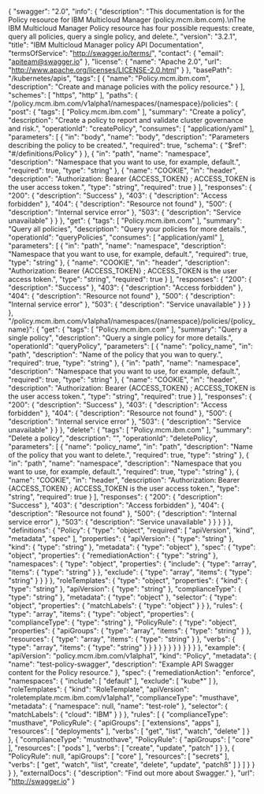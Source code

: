 {
    "swagger": "2.0",
  "info": {
      "description": "This documentation is for the Policy resource for IBM Multicloud Manager (policy.mcm.ibm.com).\nThe IBM Multicloud Manager Policy resource has four possible requests: create, query all policies, query a single policy, and delete.",
      "version": "3.2.1",
      "title": "IBM Multicloud Manager policy API Documentation",
      "termsOfService": "http://swagger.io/terms/",
      "contact": {
        "email": "apiteam@swagger.io"
      },
      "license": {
        "name": "Apache 2.0",
        "url": "http://www.apache.org/licenses/LICENSE-2.0.html"
      }
    },
    "basePath": "/kubernetes/apis",
    "tags": [
      {
        "name": "Policy.mcm.ibm.com",
        "description": "Create and manage policies with the policy resource."
      }
    ],
    "schemes": [
      "https",
      "http"
    ],
    "paths": {
      "/policy.mcm.ibm.com/v1alpha1/namespaces/{namespace}/policies": {
        "post": {
          "tags": [
            "Policy.mcm.ibm.com"
          ],
          "summary": "Create a policy",
          "description": "Create a policy to report and validate cluster governance and risk.",
          "operationId": "createPolicy",
          "consumes": [
            "application/yaml"
          ],
          "parameters": [
            {
              "in": "body",
              "name": "body",
              "description": "Parameters describing the policy to be created.",
              "required": true,
              "schema": {
                "$ref": "#/definitions/Policy"
              }
            },
            {
              "in": "path",
              "name": "namespace",
              "description": "Namespace that you want to use, for example, default.",
              "required": true,
              "type": "string"
            },
            {
              "name": "COOKIE",
              "in": "header",
              "description": "Authorization: Bearer {ACCESS_TOKEN} ; ACCESS_TOKEN is the user access token.",
              "type": "string",
              "required": true
            }
          ],
          "responses": {
            "200": {
              "description": "Success"
            },
            "403": {
              "description": "Access forbidden"
            },
            "404": {
              "description": "Resource not found"
            },
            "500": {
              "description": "Internal service error"
            },
            "503": {
              "description": "Service unavailable"
            }
          }
        },
        "get": {
          "tags": [
            "Policy.mcm.ibm.com"
          ],
          "summary": "Query all policies",
          "description": "Query your policies for more details.",
          "operationId": "queryPolicies",
          "consumes": [
            "application/yaml"
          ],
          "parameters": [
            {
              "in": "path",
              "name": "namespace",
              "description": "Namespace that you want to use, for example, default.",
              "required": true,
              "type": "string"
            },
            {
              "name": "COOKIE",
              "in": "header",
              "description": "Authorization: Bearer {ACCESS_TOKEN} ; ACCESS_TOKEN is the user access token.",
              "type": "string",
              "required": true
            }
          ],
          "responses": {
            "200": {
              "description": "Success"
            },
            "403": {
              "description": "Access forbidden"
            },
            "404": {
              "description": "Resource not found"
            },
            "500": {
              "description": "Internal service error"
            },
            "503": {
              "description": "Service unavailable"
            }
          }
        }
      },
      "/policy.mcm.ibm.com/v1alpha1/namespaces/{namespace}/policies/{policy_name}": {
        "get": {
          "tags": [
            "Policy.mcm.ibm.com"
          ],
          "summary": "Query a single policy",
          "description": "Query a single policy for more details.",
          "operationId": "queryPolicy",
          "parameters": [
            {
              "name": "policy_name",
              "in": "path",
              "description": "Name of the policy that you wan to query.",
              "required": true,
              "type": "string"
            },
            {
              "in": "path",
              "name": "namespace",
              "description": "Namespace that you want to use, for example, default.",
              "required": true,
              "type": "string"
            },
            {
              "name": "COOKIE",
              "in": "header",
              "description": "Authorization: Bearer {ACCESS_TOKEN} ; ACCESS_TOKEN is the user access token.",
              "type": "string",
              "required": true
            }
          ],
          "responses": {
            "200": {
              "description": "Success"
            },
            "403": {
              "description": "Access forbidden"
            },
            "404": {
              "description": "Resource not found"
            },
            "500": {
              "description": "Internal service error"
            },
            "503": {
              "description": "Service unavailable"
            }
          }
        },
        "delete": {
          "tags": [
            "Policy.mcm.ibm.com"
          ],
          "summary": "Delete a policy",
          "description": "",
          "operationId": "deletePolicy",
          "parameters": [
            {
              "name": "policy_name",
              "in": "path",
              "description": "Name of the policy that you want to delete.",
              "required": true,
              "type": "string"
            },
            {
              "in": "path",
              "name": "namespace",
              "description": "Namespace that you want to use, for example, default.",
              "required": true,
              "type": "string"
            },
            {
              "name": "COOKIE",
              "in": "header",
              "description": "Authorization: Bearer {ACCESS_TOKEN} ; ACCESS_TOKEN is the user access token.",
              "type": "string",
              "required": true
            }
          ],
          "responses": {
            "200": {
              "description": "Success"
            },
            "403": {
              "description": "Access forbidden"
            },
            "404": {
              "description": "Resource not found"
            },
            "500": {
              "description": "Internal service error"
            },
            "503": {
              "description": "Service unavailable"
            }
          }
        }
      }
    },
    "definitions": {
      "Policy": {
        "type": "object",
        "required": [
          "apiVersion",
          "kind",
          "metadata",
          "spec"
        ],
        "properties": {
          "apiVersion": {
            "type": "string"
          },
          "kind": {
            "type": "string"
          },
          "metadata": {
            "type": "object"
          },
         "spec": {
            "type": "object",
            "properties": {
              "remediationAction": {
                "type": "string"
              },
              "namespaces": {
                "type": "object",
                "properties": {
                  "include": {
                    "type": "array",
                    "items": {
                      "type": "string"
                    }
                  },
                  "exclude": {
                    "type": "array",
                    "items": {
                      "type": "string"
                    }
                  }
                }
              },
              "roleTemplates": {
                "type": "object",
                "properties": {
                  "kind": {
                    "type": "string"
                  },
                  "apiVersion": {
                    "type": "string"
                  },
                  "complianceType": {
                    "type": "string"
                  },
                  "metadata": {
                    "type": "object"
                  },
                  "selector": {
                    "type": "object",
                    "properties": {
                      "matchLabels": {
                        "type": "object"
                      }
                    }
                  },
                  "rules": {
                    "type": "array",
                    "items": {
                      "type": "object",
                      "properties": {
                        "complianceType": {
                          "type": "string"
                        },
                        "PolicyRule": {
                          "type": "object",
                          "properties": {
                            "apiGroups": {
                              "type": "array",
                              "items": {
                                "type": "string"
                              }
                            },
                            "resources": {
                              "type": "array",
                              "items": {
                                "type": "string"
                              }
                            },
                            "verbs": {
                              "type": "array",
                              "items": {
                                "type": "string"
                              }
                            }
                          }
                        }
                      }
                    }
                  }
                }
              }
            }
          }
        },
        "example": {
          "apiVersion": "policy.mcm.ibm.com/v1alpha1",
          "kind": "Policy",
          "metadata": {
            "name": "test-policy-swagger",
            "description": "Example API Swagger content for the Policy resource."
          },
         "spec": {
            "remediationAction": "enforce",
            "namespaces": {
              "include": [
                "default"
              ],
              "exclude": [
                "kube*"
              ]
            },
            "roleTemplates": {
              "kind": "RoleTemplate",
              "apiVersion": "roletemplate.mcm.ibm.com/v1alpha1",
              "complianceType": "musthave",
              "metadata": {
                "namespace": null,
                "name": "test-role"
              },
              "selector": {
                "matchLabels": {
                  "cloud": "IBM"
                }
              }
            },
            "rules": [
              {
                "complianceType": "musthave",
                "PolicyRule": {
                  "apiGroups": [
                    "extensions",
                    "apps"
                  ],
                  "resources": [
                    "deployments"
                  ],
                  "verbs": [
                    "get",
                    "list",
                    "watch",
                    "delete"
                  ]
                }
              },
              {
                "complianceType": "mustnothave",
                "PolicyRule": {
                  "apiGroups": [
                    "core"
                  ],
                  "resources": [
                    "pods"
                  ],
                  "verbs": [
                    "create",
                    "update",
                    "patch"
                  ]
                }
              },
              {
                "PolicyRule": null,
                "apiGroups": [
                  "core"
                ],
                "resources": [
                  "secrets"
                ],
                "verbs": [
                  "get",
                  "watch",
                  "list",
                  "create",
                  "delete",
                  "update",
                  "patchß"
                ]
              }
            ]
          }
        }
      }
    },
    "externalDocs": {
      "description": "Find out more about Swagger."
    },
    "url": "http://swagger.io"
  }
